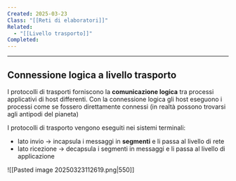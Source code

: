 ```yaml
---
Created: 2025-03-23
Class: "[[Reti di elaboratori]]"
Related:
  - "[[Livello trasporto]]"
Completed:
---
```

---
## Connessione logica a livello trasporto
I protocolli di trasporti forniscono la **comunicazione logica** tra processi applicativi di host differenti. Con la connessione logica gli host eseguono i processi come se fossero direttamente connessi (in realtà possono trovarsi agli antipodi del pianeta)

I protocolli di trasporto vengono eseguiti nei sistemi terminali:
- lato invio → incapsula i messaggi in **segmenti** e li passa al livello di rete
- lato ricezione → decapsula i segmenti in messaggi e li passa al livello di applicazione

![[Pasted image 20250323112619.png|550]]


